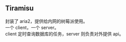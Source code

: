 ## Tiramisu

封装了 aria2，提供给内网的树莓派使用。  
一个 client，一个 server。  
client 定时查询数据库的任务，server 则负责对外提供 api。

